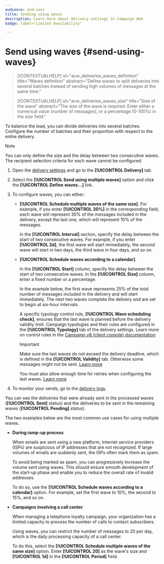 ```yaml
---
audience: end-user
title: Sending using waves
description: Learn more about delivery settings in Campaign Web 
badge: label="Limited Availability"

---
```


# Send using waves {#send-using-waves}

>[!CONTEXTUALHELP]
>id="acw_deliveries_waves_definition"
>title="Waves definition"
>abstract="Define waves to split deliveries into several batches instead of sending high volumes of messages at the same time."

>[!CONTEXTUALHELP]
>id="acw_deliveries_waves_size"
>title="Size of the wave"
>abstract="The size of the wave is required. Enter either a numerical value (number of messages), or a percentage (0-100%) in the size field."

To balance the load, you can divide deliveries into several batches. Configure the number of batches and their proportion with respect to the entire delivery.

>[!NOTE]
>
>You can only define the size and the delay between two consecutive waves. The recipient selection criteria for each wave cannot be configured.

1. Open the [delivery settings](delivery-settings.md#retries) and go to the **[!UICONTROL Delivery]** tab.
1. Select the **[!UICONTROL Send using multiple waves]** option and click the **[!UICONTROL Define waves...]** link.

1. To configure waves, you can either:

    * **[!UICONTROL Schedule multiple waves of the same size]**. For example, if you enter **[!UICONTROL 30%]** in the corresponding field, each wave will represent 30% of the messages included in the delivery, except the last one, which will represent 10% of the messages.

      In the **[!UICONTROL Interval]** section, specify the delay between the start of two consecutive waves. For example, if you enter **[!UICONTROL 2d]**, the first wave will start immediately, the second wave will start in two days, the third wave in four days, and so on.

    * **[!UICONTROL Schedule waves according to a calendar]**.

      In the **[!UICONTROL Start]** column, specify the delay between the start of two consecutive waves. In the **[!UICONTROL Size]** column, enter a fixed number or a percentage.

      In the example below, the first wave represents 25% of the total number of messages included in the delivery and will start immediately. The next two waves complete the delivery and are set to begin at six-hour intervals.

      A specific typology control rule, **[!UICONTROL Wave scheduling check]**, ensures that the last wave is planned before the delivery validity limit. Campaign typologies and their rules are configured in the **[!UICONTROL Typology]** tab of the delivery settings. Learn more on control rules in the [Campaign v8 (client console) documentation](https://experienceleague.adobe.com/docs/campaign/automation/campaign-optimization/control-rules.html)

      >[!IMPORTANT]
      >
      >Make sure the last waves do not exceed the delivery deadline, which is defined in the **[!UICONTROL Validity]** tab. Otherwise some messages might not be sent. [Learn more](delivery-settings.md#retries)
      >
      >You must also allow enough time for retries when configuring the last waves. [Learn more](delivery-settings.md#retries)

1. To monitor your sends, go to the [delivery logs](delivery-logs.md).

  You can see the deliveries that were already sent in the processed waves (**[!UICONTROL Sent]** status) and the deliveries to be sent in the remaining waves (**[!UICONTROL Pending]** status).

The two examples below are the most common use cases for using multiple waves.

* **During ramp-up process**

  When emails are sent using a new platform, Internet service providers (ISPs) are suspicious of IP addresses that are not recognized. If large volumes of emails are suddenly sent, the ISPs often mark them as spam.

  To avoid being marked as spam, you can progressively increase the volume sent using waves. This should ensure smooth development of the start-up phase and enable you to reduce the overall rate of invalid addresses.

  To do so, use the **[!UICONTROL Schedule waves according to a calendar]** option. For example, set the first wave to 10%, the second to 15%, and so on.

* **Campaigns involving a call center**

  When managing a telephone loyalty campaign, your organization has a limited capacity to process the number of calls to contact subscribers.

  Using waves, you can restrict the number of messages to 20 per day, which is the daily processing capacity of a call center.

  To do this, select the **[!UICONTROL Schedule multiple waves of the same size]** option. Enter **[!UICONTROL 20]** as the wave's size and **[!UICONTROL 1d]** in the **[!UICONTROL Period]** field.